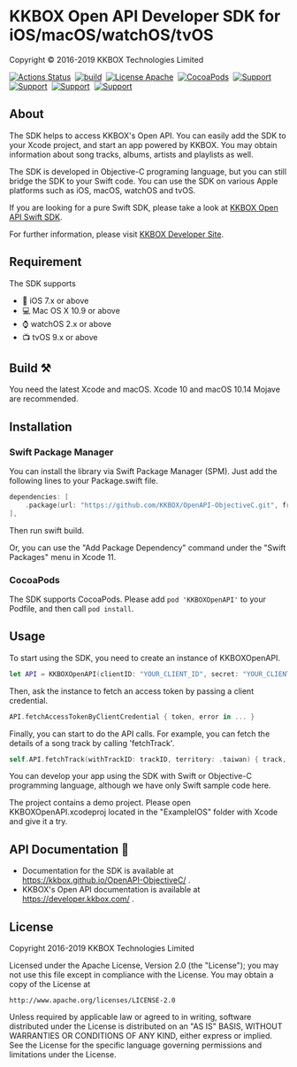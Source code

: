# KKBOX Open API Developer SDK for iOS/macOS/watchOS/tvOS

Copyright © 2016-2019 KKBOX Technologies Limited

[![Actions Status](https://github.com/KKBOX/OpenAPI-ObjectiveC/workflows/Build/badge.svg)](https://github.com/KKBOX/OpenAPI-ObjectiveC/actions)&nbsp;
[![build](https://api.travis-ci.org/KKBOX/OpenAPI-ObjectiveC.svg)](https://travis-ci.org/KKBOX/OpenAPI-ObjectiveC)&nbsp;
[![License Apache](https://img.shields.io/badge/license-Apache-green.svg?style=flat)](https://raw.githubusercontent.com/KKBOX/OpenAPI-ObjectiveC/master/LICENSE)&nbsp;
[![CocoaPods](http://img.shields.io/cocoapods/v/KKBOXOpenAPI.svg?style=flat)](http://cocoapods.org/pods/KKBOXOpenAPI)&nbsp;
[![Support](https://img.shields.io/badge/macOS-10.9-blue.svg)](https://www.apple.com/tw/macos)&nbsp;
[![Support](https://img.shields.io/badge/iOS-7-blue.svg)](https://www.apple.com/tw/ios)&nbsp;
[![Support](https://img.shields.io/badge/watchOS-2-blue.svg)](https://www.apple.com/tw/watchos)&nbsp;
[![Support](https://img.shields.io/badge/tvOS-9-blue.svg)](https://www.apple.com/tw/tvos)&nbsp;

## About

The SDK helps to access KKBOX's Open API. You can easily add the SDK to your
Xcode project, and start an app powered by KKBOX. You may obtain information
about song tracks, albums, artists and playlists as well.

The SDK is developed in Objective-C programing language, but you can still
bridge the SDK to your Swift code. You can use the SDK on various Apple
platforms such as iOS, macOS, watchOS and tvOS.

If you are looking for a pure Swift SDK, please take a look at
[KKBOX Open API Swift SDK](https://github.com/KKBOX/OpenAPI-Swift).

For further information, please visit
[KKBOX Developer Site](https://developer.kkbox.com).

## Requirement

The SDK supports

- 📱 iOS 7.x or above
- 💻 Mac OS X 10.9 or above
- ⌚️ watchOS 2.x or above
- 📺 tvOS 9.x or above

## Build ⚒

You need the latest Xcode and macOS. Xcode 10 and macOS 10.14 Mojave are
recommended.

## Installation

### Swift Package Manager

You can install the library via Swift Package Manager (SPM). Just add the
following lines to your Package.swift file.

``` swift
dependencies: [
    .package(url: "https://github.com/KKBOX/OpenAPI-ObjectiveC.git", from: "1.3.0"),
],
```

Then run swift build.

Or, you can use the "Add Package Dependency" command under the "Swift Packages"
menu in Xcode 11.

### CocoaPods

The SDK supports CocoaPods. Please add `pod 'KKBOXOpenAPI'`
to your Podfile, and then call `pod install`.

## Usage

To start using the SDK, you need to create an instance of KKBOXOpenAPI.

```swift
let API = KKBOXOpenAPI(clientID: "YOUR_CLIENT_ID", secret: "YOUR_CLIENT_SECRET")
```

Then, ask the instance to fetch an access token by passing a client credential.

```swift
API.fetchAccessTokenByClientCredential { token, error in ... }
```

Finally, you can start to do the API calls. For example, you can fetch the details
of a song track by calling 'fetchTrack'.

```swift
self.API.fetchTrack(withTrackID: trackID, territory: .taiwan) { track, error in ... }
```

You can develop your app using the SDK with Swift or Objective-C programming
language, although we have only Swift sample code here.

The project contains a demo project. Please open KKBOXOpenAPI.xcodeproj
located in the "ExampleIOS" folder with Xcode and give it a try.

## API Documentation 📖

- Documentation for the SDK is available at https://kkbox.github.io/OpenAPI-ObjectiveC/ .
- KKBOX's Open API documentation is available at https://developer.kkbox.com/ .

## License

Copyright 2016-2019 KKBOX Technologies Limited

Licensed under the Apache License, Version 2.0 (the "License");
you may not use this file except in compliance with the License.
You may obtain a copy of the License at

    http://www.apache.org/licenses/LICENSE-2.0

Unless required by applicable law or agreed to in writing, software
distributed under the License is distributed on an "AS IS" BASIS,
WITHOUT WARRANTIES OR CONDITIONS OF ANY KIND, either express or implied.
See the License for the specific language governing permissions and
limitations under the License.
